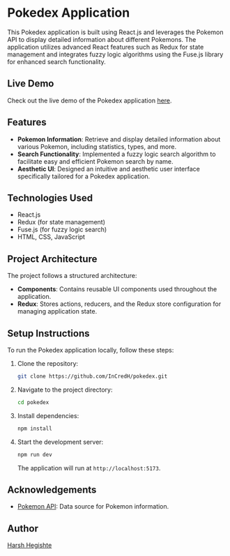 # Pokedex Application

This Pokedex application is built using React.js and leverages the Pokemon API to display detailed information about different Pokemons. The application utilizes advanced React features such as Redux for state management and integrates fuzzy logic algorithms using the Fuse.js library for enhanced search functionality.

## Live Demo

Check out the live demo of the Pokedex application [here](https://transcendent-eclair-6975bc.netlify.app/).

## Features

- **Pokemon Information**: Retrieve and display detailed information about various Pokemon, including statistics, types, and more.
- **Search Functionality**: Implemented a fuzzy logic search algorithm to facilitate easy and efficient Pokemon search by name.
- **Aesthetic UI**: Designed an intuitive and aesthetic user interface specifically tailored for a Pokedex application.

## Technologies Used

- React.js
- Redux (for state management)
- Fuse.js (for fuzzy logic search)
- HTML, CSS, JavaScript

## Project Architecture

The project follows a structured architecture:

- **Components**: Contains reusable UI components used throughout the application.
- **Redux**: Stores actions, reducers, and the Redux store configuration for managing application state.

## Setup Instructions

To run the Pokedex application locally, follow these steps:

1. Clone the repository:

   ```bash
   git clone https://github.com/InCredH/pokedex.git
   ```

2. Navigate to the project directory:

   ```bash
   cd pokedex
   ```

3. Install dependencies:

   ```bash
   npm install
   ```

4. Start the development server:

   ```bash
   npm run dev
   ```

   The application will run at `http://localhost:5173`.

## Acknowledgements

- [Pokemon API](https://pokeapi.co/): Data source for Pokemon information.

## Author

[Harsh Hegishte](https://github.com/InCredH)